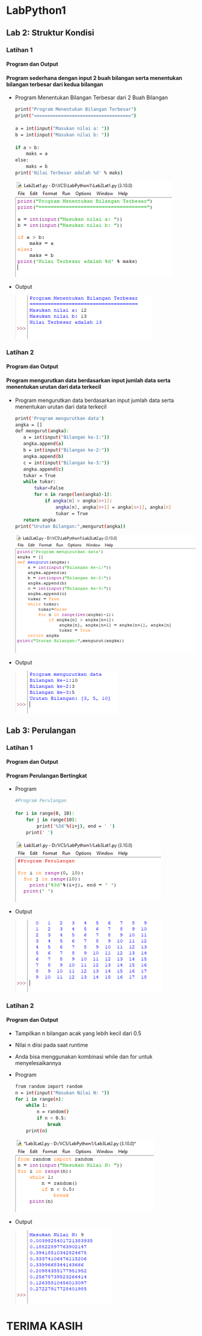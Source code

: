 # LabPython1

## Lab 2: Struktur Kondisi
### Latihan 1
#### Program dan Output
#### Program sederhana dengan input 2 buah bilangan serta menentukan bilangan terbesar dari kedua bilangan
- Program Menentukan Bilangan Terbesar dari 2 Buah Bilangan

    ```bash
    print("Program Menentukan Bilangan Terbesar")
    print("====================================")

    a = int(input("Masukan nilai a: "))
    b = int(input("Masukan nilai b: "))

    if a > b:
        maks = a
    else:
        maks = b
    print('Nilai Terbesar adalah %d' % maks)
    ```
    ![IMG 1](screenshoot/Lab2Lat1.1.png)

- Output

    ![IMG 2](screenshoot/Lab2Lat1.2.png)

### Latihan 2
#### Program dan Output
#### Program mengurutkan data berdasarkan input jumlah data serta menentukan urutan dari data terkecil
- Program mengurutkan data berdasarkan input jumlah data serta menentukan urutan dari data terkecil

     ```bash
    print('Program mengurutkan data')
    angka = []
    def mengurut(angka):
        a = int(input("Bilangan ke-1:"))
        angka.append(a)
        b = int(input("Bilangan ke-2:"))
        angka.append(b)
        c = int(input("Bilangan ke-3:"))
        angka.append(c)
        tukar = True
        while tukar:
            tukar=False
            for n in range(len(angka)-1):
                if angka[n] > angka[n+1]:
                    angka[n], angka[n+1] = angka[n+1], angka[n]
                    tukar = True
        return angka
    print("Urutan Bilangan:",mengurut(angka))
    ```
    ![IMG 3](screenshoot/Lab2Lat2.1.png)

- Output

    ![IMG 4](screenshoot/Lab2Lat2.2.png)

## Lab 3: Perulangan
### Latihan 1
#### Program dan Output
#### Program Perulangan Bertingkat
- Program

    ```bash
    #Program Perulangan

    for i in range(0, 10):
        for j in range(10):
            print('%3d'%(i+j), end = ' ')
        print(' ')
    ```

    ![IMG 5](screenshoot/Lab3Lat1.1.png)

- Output

    ![IMG 6](screenshoot/Lab3Lat1.2.png)

### Latihan 2
#### Program dan Output
- Tampilkan n bilangan acak yang lebih kecil dari 0.5
- Nilai n diisi pada saat runtime
- Anda bisa menggunakan kombinasi while dan for untuk menyelesaikannya

- Program 

    ```bash
    from random import random
    n = int(input("Masukan Nilai N: "))
    for i in range(n):
        while 1:
            n = random()
            if n < 0.5:
                break
        print(n)
    ```
   ![IMG 7](screenshoot/Lab3Lat2.1.png) 

- Output

    ![IMG 8](screenshoot/Lab3Lat2.2.png) 

# TERIMA KASIH